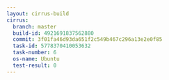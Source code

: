```yaml
---
layout: cirrus-build
cirrus:
  branch: master
  build-id: 4921691837562880
  commit: 3f01fa46d93da651f2c549b467c296a13e2e0f85
  task-id: 5778370410053632
  task-number: 6
  os-name: Ubuntu
  test-result: 0
---
```

